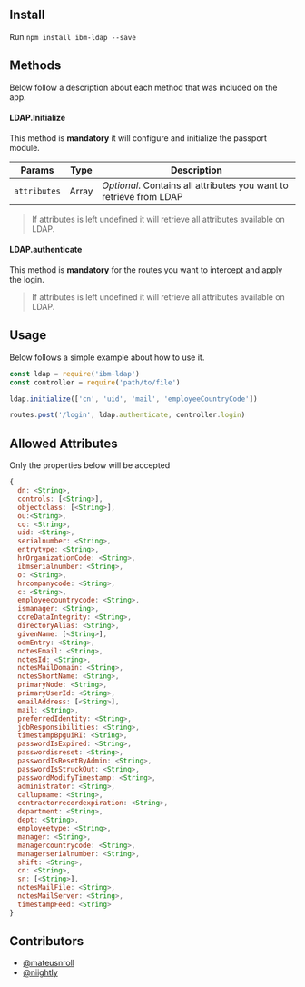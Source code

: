 ## Install
Run `npm install ibm-ldap --save`

## Methods
Below follow a description about each method that was included on the app.

#### LDAP.Initialize
This method is __mandatory__ it will configure and initialize the passport module.

|Params      | Type | Description
| ------       | ---     | ---
| `attributes` | Array | *Optional*. Contains all attributes you want to retrieve from LDAP

> If attributes is left undefined it will retrieve all attributes available on LDAP.

#### LDAP.authenticate
This method is __mandatory__ for the routes you want to intercept and apply the login.

> If attributes is left undefined it will retrieve all attributes available on LDAP.

## Usage
Below follows a simple example about how to use it.
```javascript
const ldap = require('ibm-ldap')
const controller = require('path/to/file')

ldap.initialize(['cn', 'uid', 'mail', 'employeeCountryCode'])

routes.post('/login', ldap.authenticate, controller.login)
```

## Allowed Attributes
Only the properties below will be accepted
```javascript
{ 
  dn: <String>,
  controls: [<String>],
  objectclass: [<String>],
  ou:<String>,
  co: <String>,
  uid: <String>,
  serialnumber: <String>,
  entrytype: <String>,
  hrOrganizationCode: <String>,
  ibmserialnumber: <String>,
  o: <String>,
  hrcompanycode: <String>,
  c: <String>,
  employeecountrycode: <String>,
  ismanager: <String>,
  coreDataIntegrity: <String>,
  directoryAlias: <String>,
  givenName: [<String>],
  odmEntry: <String>,
  notesEmail: <String>,
  notesId: <String>,
  notesMailDomain: <String>,
  notesShortName: <String>,
  primaryNode: <String>,
  primaryUserId: <String>,
  emailAddress: [<String>],
  mail: <String>,
  preferredIdentity: <String>,
  jobResponsibilities: <String>,
  timestampBpguiRI: <String>,
  passwordIsExpired: <String>,
  passwordisreset: <String>,
  passwordIsResetByAdmin: <String>,
  passwordIsStruckOut: <String>,
  passwordModifyTimestamp: <String>,
  administrator: <String>,
  callupname: <String>,
  contractorrecordexpiration: <String>,
  department: <String>,
  dept: <String>,
  employeetype: <String>,
  manager: <String>,
  managercountrycode: <String>,
  managerserialnumber: <String>,
  shift: <String>,
  cn: <String>,
  sn: [<String>],
  notesMailFile: <String>,
  notesMailServer: <String>,
  timestampFeed: <String>
}
```

## Contributors
- [@mateusnroll](https://github.com/mateusnroll)
- [@niightly](https://github.com/niightly)
